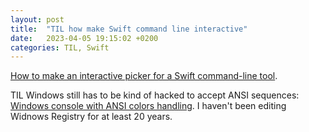 ```yaml
---
layout: post
title:  "TIL how make Swift command line interactive"
date:   2023-04-05 19:15:02 +0200
categories: TIL, Swift
---
```

[How to make an interactive picker for a Swift command-line tool](https://www.polpiella.dev/how-to-make-an-interactive-picker-for-a-swift-command-line-tool/).

TIL Windows still has to be kind of hacked to accept ANSI sequences: [Windows console with ANSI colors handling](https://superuser.com/a/1300251/157142). I haven't been editing Widnows Registry for at least 20 years.
